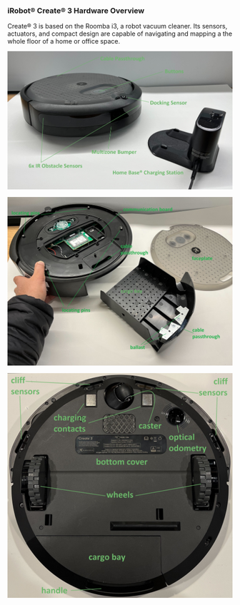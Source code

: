 ### iRobot® Create® 3 Hardware Overview

Create® 3 is based on the Roomba i3, a robot vacuum cleaner. Its sensors, actuators, and compact design are capable of navigating and mapping a the whole floor of a home or office space.

![Create® 3 from its above-front-right, next to its dock.](data/front_iso.jpg "Robot Front")

![Create® 3 from its above-rear-left, with the top cover and cargo bay removed.](data/rear_iso.jpg "Robot Rear")

![Create® 3 from a bottom view, with the cargo bay removed.](data/bottom.jpg "Robot Bottom")

